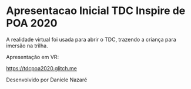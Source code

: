 # Apresentacao Inicial TDC Inspire de POA 2020

A realidade virtual foi usada para abrir o TDC, trazendo a criança para imersão na trilha.

Apresentação em VR:

https://tdcpoa2020.glitch.me

Desenvolvido por Daniele Nazaré
